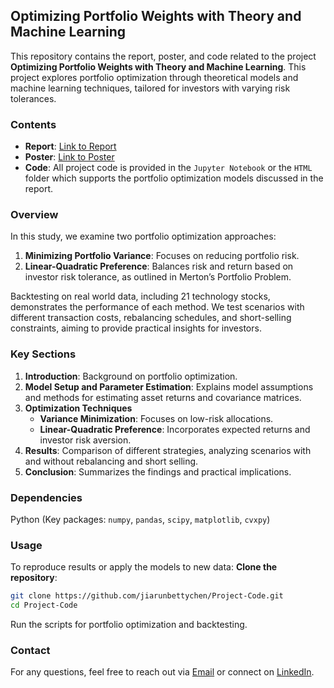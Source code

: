 ## Optimizing Portfolio Weights with Theory and Machine Learning

This repository contains the report, poster, and code related to the project **Optimizing Portfolio Weights with Theory and Machine Learning**. This project explores portfolio optimization through theoretical models and machine learning techniques, tailored for investors with varying risk tolerances.

### Contents
- **Report**: [Link to Report](./Report.pdf)
- **Poster**: [Link to Poster](./Poster.pdf)
- **Code**: All project code is provided in the `Jupyter Notebook` or the `HTML` folder which supports the portfolio optimization models discussed in the report.

### Overview
In this study, we examine two portfolio optimization approaches:
1. **Minimizing Portfolio Variance**: Focuses on reducing portfolio risk.
2. **Linear-Quadratic Preference**: Balances risk and return based on investor risk tolerance, as outlined in Merton’s Portfolio Problem.

Backtesting on real world data, including 21 technology stocks, demonstrates the performance of each method. We test scenarios with different transaction costs, rebalancing schedules, and short-selling constraints, aiming to provide practical insights for investors.

### Key Sections

1. **Introduction**: Background on portfolio optimization.
2. **Model Setup and Parameter Estimation**: Explains model assumptions and methods for estimating asset returns and covariance matrices.
3. **Optimization Techniques**
   - **Variance Minimization**: Focuses on low-risk allocations.
   - **Linear-Quadratic Preference**: Incorporates expected returns and investor risk aversion.
4. **Results**: Comparison of different strategies, analyzing scenarios with and without rebalancing and short selling.
5. **Conclusion**: Summarizes the findings and practical implications.

### Dependencies
Python (Key packages: `numpy`, `pandas`, `scipy`, `matplotlib`, `cvxpy`)

### Usage
To reproduce results or apply the models to new data:
**Clone the repository**:
   ```bash
   git clone https://github.com/jiarunbettychen/Project-Code.git
   cd Project-Code
   ```
Run the scripts for portfolio optimization and backtesting.

### Contact
For any questions, feel free to reach out via [Email](mailto:betty010413@gmail.com) or connect on [LinkedIn](https://www.linkedin.com/in/jiarunbettychen).
